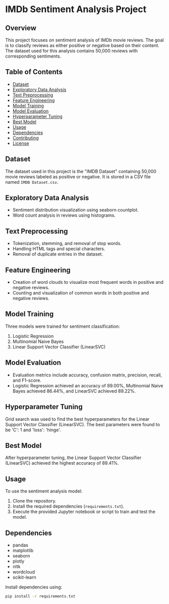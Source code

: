 # IMDb Sentiment Analysis Project

## Overview

This project focuses on sentiment analysis of IMDb movie reviews. The goal is to classify reviews as either positive or negative based on their content. The dataset used for this analysis contains 50,000 reviews with corresponding sentiments.

## Table of Contents

- [Dataset](#dataset)
- [Exploratory Data Analysis](#exploratory-data-analysis)
- [Text Preprocessing](#text-preprocessing)
- [Feature Engineering](#feature-engineering)
- [Model Training](#model-training)
- [Model Evaluation](#model-evaluation)
- [Hyperparameter Tuning](#hyperparameter-tuning)
- [Best Model](#best-model)
- [Usage](#usage)
- [Dependencies](#dependencies)
- [Contributing](#contributing)
- [License](#license)

## Dataset

The dataset used in this project is the "IMDB Dataset" containing 50,000 movie reviews labeled as positive or negative. It is stored in a CSV file named `IMDB Dataset.csv`.

## Exploratory Data Analysis

- Sentiment distribution visualization using seaborn countplot.
- Word count analysis in reviews using histograms.

## Text Preprocessing

- Tokenization, stemming, and removal of stop words.
- Handling HTML tags and special characters.
- Removal of duplicate entries in the dataset.

## Feature Engineering

- Creation of word clouds to visualize most frequent words in positive and negative reviews.
- Counting and visualization of common words in both positive and negative reviews.

## Model Training

Three models were trained for sentiment classification:

1. Logistic Regression
2. Multinomial Naive Bayes
3. Linear Support Vector Classifier (LinearSVC)

## Model Evaluation

- Evaluation metrics include accuracy, confusion matrix, precision, recall, and F1-score.
- Logistic Regression achieved an accuracy of 89.00%, Multinomial Naive Bayes achieved 86.44%, and LinearSVC achieved 89.22%.

## Hyperparameter Tuning

Grid search was used to find the best hyperparameters for the Linear Support Vector Classifier (LinearSVC). The best parameters were found to be 'C': 1 and 'loss': 'hinge'.

## Best Model

After hyperparameter tuning, the Linear Support Vector Classifier (LinearSVC) achieved the highest accuracy of 89.41%.

## Usage

To use the sentiment analysis model:

1. Clone the repository.
2. Install the required dependencies (`requirements.txt`).
3. Execute the provided Jupyter notebook or script to train and test the model.

## Dependencies

- pandas
- matplotlib
- seaborn
- plotly
- nltk
- wordcloud
- scikit-learn

Install dependencies using:

```bash
pip install -r requirements.txt
